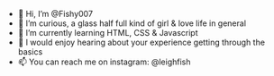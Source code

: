- 👋 Hi, I’m @Fishy007
- 👀 I’m curious, a glass half full kind of girl & love life in general
- 🌱 I’m currently learning HTML, CSS & Javascript
- 💞️ I would enjoy hearing about your experience getting through the basics
- 📫 You can reach me on instagram: @leighfish

<!---
Fishy007/Fishy007 is a ✨ special ✨ repository because its `README.md` (this file) appears on your GitHub profile.
You can click the Preview link to take a look at your changes.
--->

